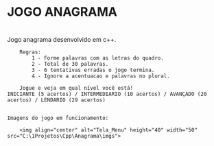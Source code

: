 <div>
<h1> JOGO ANAGRAMA <h1>
</div>

<body>
    Jogo anagrama desenvolvido em c++.
    
        Regras:
            1 - Forme palavras com as letras do quadro.
            2 - Total de 30 palavras.
            3 - 6 tentativas erradas o jogo termina.
            4 - Ignore a acentuacao e palavras no plural.

        Jogue e veja em qual nível você está!
    INICIANTE (5 acertos) / INTERMEDIARIO (10 acertos) / AVANÇADO (20 acertos) / LENDARIO (29 acertos)


    Imagens do jogo em funcionamento:

        <img align="center" alt="Tela_Menu" height="40" width="50" src="C:\1Projetos\Cpp\Anagrama\imgs">
</body>